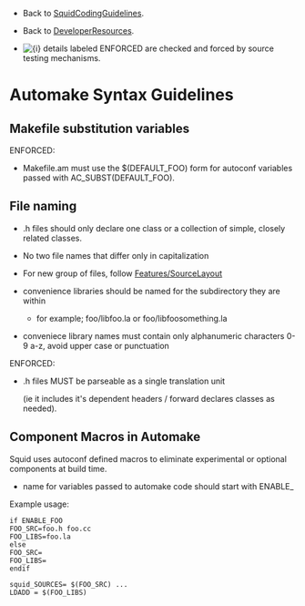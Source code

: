   - Back to
    [SquidCodingGuidelines](https://wiki.squid-cache.org/SquidCodingGuidelines/AutoMake/SquidCodingGuidelines#).

  - Back to
    [DeveloperResources](https://wiki.squid-cache.org/SquidCodingGuidelines/AutoMake/DeveloperResources#).

<!-- end list -->

  - ![{i}](https://wiki.squid-cache.org/wiki/squidtheme/img/icon-info.png)
    details labeled ENFORCED are checked and forced by source testing
    mechanisms.

# Automake Syntax Guidelines

## Makefile substitution variables

ENFORCED:

  - Makefile.am must use the $(DEFAULT\_FOO) form for autoconf variables
    passed with AC\_SUBST(DEFAULT\_FOO).

## File naming

  - .h files should only declare one class or a collection of simple,
    closely related classes.

  - No two file names that differ only in capitalization

  - For new group of files, follow
    [Features/SourceLayout](https://wiki.squid-cache.org/SquidCodingGuidelines/AutoMake/Features/SourceLayout#)

  - convenience libraries should be named for the subdirectory they are
    within
    
      - for example; foo/libfoo.la or foo/libfoosomething.la

  - conveniece library names must contain only alphanumeric characters
    0-9 a-z, avoid upper case or punctuation

ENFORCED:

  - .h files MUST be parseable as a single translation unit
    
    (ie it includes it's dependent headers / forward declares classes as
    needed).

## Component Macros in Automake

Squid uses autoconf defined macros to eliminate experimental or optional
components at build time.

  - name for variables passed to automake code should start with
    ENABLE\_

Example usage:

    if ENABLE_FOO
    FOO_SRC=foo.h foo.cc
    FOO_LIBS=foo.la
    else
    FOO_SRC=
    FOO_LIBS=
    endif
    
    squid_SOURCES= $(FOO_SRC) ...
    LDADD = $(FOO_LIBS)
